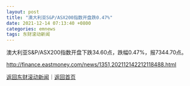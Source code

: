 ```yaml
---
layout: post
title: "澳大利亚S&P/ASX200指数开盘跌0.47%"
date: 2021-12-14 07:13:40 +0800
categories: emnews
tags: 东财滚动新闻
---
```


澳大利亚S&P/ASX200指数开盘下跌34.60点，跌幅0.47%，报7344.70点。

<http://finance.eastmoney.com/news/1351,202112142212118488.html>

[返回东财滚动新闻](//finews.withounder.com/emnews/)｜[返回首页](//finews.withounder.com/)